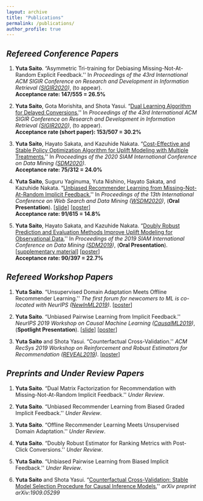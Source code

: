 ```yaml
---
layout: archive
title: "Publications"
permalink: /publications/
author_profile: true
---
```


## _Refereed Conference Papers_

1. **Yuta Saito**. “Asymmetric Tri-training for Debiasing Missing-Not-At-Random Explicit Feedback.'' In _Proceedings of the 43rd International ACM SIGIR Conference on Research and Development in Information Retrieval ([SIGIR2020](https://sigir.org/sigir2020/))_, (to appear). <br>
**Acceptance rate: 147/555 = 26.5%**

1. **Yuta Saito**, Gota Morishita, and Shota Yasui. “[Dual Learning Algorithm for Delayed Conversions.](https://arxiv.org/abs/1910.01847)'' In _Proceedings of the 43rd International ACM SIGIR Conference on Research and Development in Information Retrieval ([SIGIR2020](https://sigir.org/sigir2020/))_, (to appear). <br>
**Acceptance rate (short paper): 153/507 = 30.2%**

1. **Yuta Saito**, Hayato Sakata, and Kazuhide Nakata. “[Cost-Effective and Stable Policy Optimization Algorithm for Uplift Modeling with Multiple Treatments.](https://epubs.siam.org/doi/abs/10.1137/1.9781611976236.46)'' In _Proceedings of the 2020 SIAM International Conference on Data Mining ([SDM2020](https://www.siam.org/conferences/cm/conference/sdm20))_. <br>
**Acceptance rate: 75/312 = 24.0%**

1. **Yuta Saito**, Suguru Yaginuma, Yuta Nishino, Hayato Sakata, and Kazuhide Nakata. “[Unbiased Recommender Learning from Missing-Not-At-Random Implicit Feedback.](https://dl.acm.org/doi/abs/10.1145/3336191.3371783)'' In _Proceedings of the 13th International Conference on Web Search and Data Mining ([WSDM2020](http://www.wsdm-conference.org/2020/registration.php))_, (**Oral Presentation**). [[slide](https://usaito.github.io/files/relmf-slide.pdf)] [[poster](https://usaito.github.io/files/relmf-poster.pdf)] <br>
**Acceptance rate: 91/615 = 14.8%**

1. **Yuta Saito**, Hayato Sakata, and Kazuhide Nakata. “[Doubly Robust Prediction and Evaluation Methods Improve Uplift Modeling for Observational Data.](https://epubs.siam.org/doi/abs/10.1137/1.9781611975673.53)''  In _Proceedings of the 2019 SIAM International Conference on Data Mining ([SDM2019](https://www.siam.org/conferences/cm/conference/sdm19))_, (**Oral Presentation**). [[supplementary material](https://usaito.github.io/files/SDM19_appendix.pdf)] [[poster](https://usaito.github.io/files/SDM19_poster.pdf)] <br>
**Acceptance rate: 90/397 = 22.7%**

## _Refereed Workshop Papers_

1.  **Yuta Saito**. “Unsupervised Domain Adaptation Meets Offline Recommender Learning.'' _The first forum for newcomers to ML is co-located with NeurIPS ([NewInML2019](https://nehzux.github.io/NewInML2019/))_. [[poster](https://usaito.github.io/files/damf_ws_poster.pdf)]

2.  **Yuta Saito**. “Unbiased Pairwise Learning from Implicit Feedback.'' _NeurIPS 2019 Workshop on Causal Machine Learning ([CausalML2019](http://tripods.cis.cornell.edu/neurips19_causalml/))_, (**Spotlight Presentation**). [[slide](https://drive.google.com/open?id=1IkdS2nopkVDe3moUOI0W8MED3NSzvwk7)] [[poster](https://drive.google.com/open?id=1th8dMxYBVZEpXh2y1SxyJw9d74EqZxyD)]

3.  **Yuta Saito** and Shota Yasui. “Counterfactual Cross-Validation.'' _ACM RecSys 2019 Workshop on Reinforcement and Robust Estimators for Recommendation ([REVEAL2019](https://sites.google.com/view/reveal2019/))_. [[poster](https://usaito.github.io/files/cfcv_ws_poster.pdf)]

## _Preprints and Under Review Papers_

1. **Yuta Saito**. “Dual Matrix Factorization for Recommendation with Missing-Not-At-Random Implicit Feedback.'' _Under Review_.

1. **Yuta Saito**. “Unbiased Recommender Learning from Biased Graded Implicit Feedback.'' _Under Review_.

2. **Yuta Saito**. “Offline Recommender Learning Meets Unsupervised Domain Adaptation.'' _Under Review_.

3. **Yuta Saito**. “Doubly Robust Estimator for Ranking Metrics with Post-Click Conversions.'' _Under Review_.

4. **Yuta Saito**. “Unbiased Pairwise Learning from Biased Implicit Feedback.'' _Under Review_.

5. **Yuta Saito** and Shota Yasui. “[Counterfactual Cross-Validation: Stable Model Selection Procedure for Causal Inference Models.](https://arxiv.org/abs/1909.05299)'' _arXiv preprint arXiv:1909.05299_
